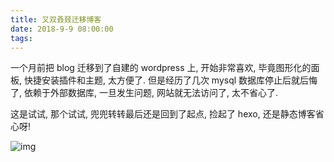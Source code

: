 ```yaml
---
title: 又双叒叕迁移博客
date: 2018-9-9 08:00:00
tags:
---
```


一个月前把 blog 迁移到了自建的 wordpress 上, 开始非常喜欢, 毕竟图形化的面板, 快捷安装插件和主题, 太方便了. 但是经历了几次 mysql 数据库停止后就后悔了, 依赖于外部数据库, 一旦发生问题, 网站就无法访问了, 太不省心了.

这是试试, 那个试试, 兜兜转转最后还是回到了起点, 捡起了 hexo, 还是静态博客省心呀!

<!--more-->

![img](http://i0.hdslb.com/bfs/archive/33456db59952d1468fd6e44c38df71bf1400fa26.jpg)
